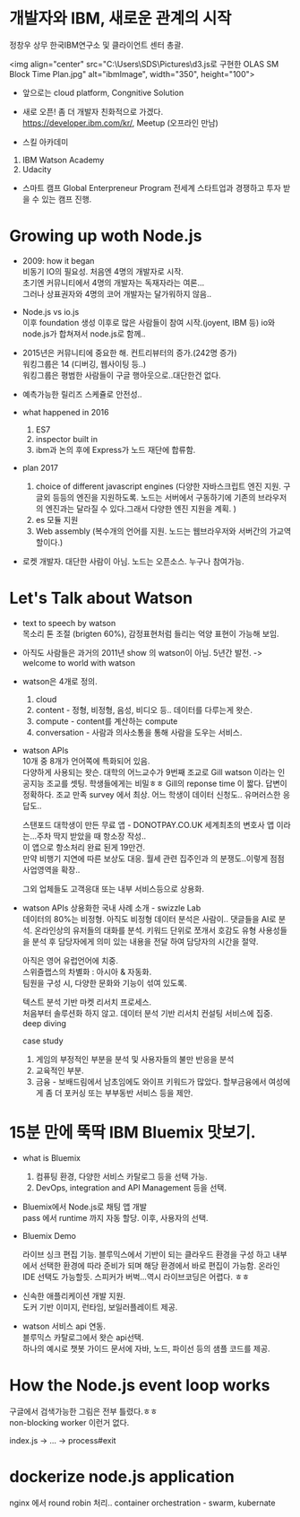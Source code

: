 # 개발자와 IBM, 새로운 관계의 시작

정창우 상무 한국IBM연구소 및 클라이언트 센터 총괄.

<img align="center" src="C:\Users\SDS\Pictures\d3.js로 구현한 OLAS SM Block Time Plan.jpg" alt="ibmImage", width="350", height="100">

 - 앞으로는 cloud platform, Congnitive Solution  

 - 새로 오픈! 좀 더 개발자 친화적으로 가겠다.  
  https://developer.ibm.com/kr/, Meetup (오프라인 만남)  

 - 스킬 아카데미
 1. IBM Watson Academy
 2. Udacity

- 스마트 캠프 Global Enterpreneur Program
  전세계 스타트업과 경쟁하고 투자 받을 수 있는 캠프 진행.

# Growing up woth Node.js

-  2009: how it began  
비동기 IO의 필요성.
처음엔 4명의 개발자로 시작.  
초기엔 커뮤니티에서 4명의 개발자는 독재자라는 여론...  
그러나 상표권자와 4명의 코어 개발자는 달가워하지 않음..  

-  Node.js vs io.js  
이후 foundation 생성 이후로 많은 사람들이 참여 시작.(joyent, IBM 등)
io와 node.js가 합쳐져서 node.js로 함께..

- 2015년은 커뮤니티에 중요한 해.
컨트리뷰터의 증가.(242명 증가)  
워킹그룹은 14 (디버깅, 웹사이팅 등..)  
워킹그룹은 평범한 사람들이 구글 행아웃으로..대단한건 없다.  

- 예측가능한 릴리즈 스케쥴로 안전성..

- what happened in 2016
  1. ES7
  2. inspector built in
  3. ibm과 논의 후에 Express가 노드 재단에 합류함.  


- plan 2017  
    1. choice of different javascript engines
    (다양한 자바스크립트 엔진 지원. 구글외 등등의 엔진을 지원하도록.
    노드는 서버에서 구동하기에 기존의 브라우저의 엔진과는 달라질 수 있다.그래서 다양한 엔진 지원을 계획.  )
    2. es 모듈 지원
    3. Web assembly
    (복수개의 언어를 지원. 노드는 웹브라우저와 서버간의 가교역할이다.)    


- 로켓 개발자. 대단한 사람이 아님. 노드는 오픈소스. 누구나 참여가능.

# Let's Talk about Watson

- text to speech by watson  
목소리 톤 조절 (brigten 60%), 감정표현처럼 들리는 억양 표현이 가능해 보임.  

- 아직도 사람들은 과거의 2011년 show 의 watson이 아님. 5년간 발전. -> welcome to world with watson  

- watson은 4개로 정의.
  1. cloud
  2. content - 정형, 비정형, 음성, 비디오 등.. 데이터를 다루는게 왓슨.
  3. compute - content를 계산하는 compute
  4. conversation - 사람과 의사소통을 통해 사람을 도우는 서비스.


- watson APIs  
10개 중 8개가 언어쪽에 특화되어 있음.  
다양하게 사용되는 왓슨. 대학의 어느교수가 9번째 조교로 Gill watson 이라는 인공지능 조교를 셋팅. 학생들에게는 비밀ㅎㅎ
Gill의 reponse time 이 짧다. 답변이 정확하다.
조교 만족 survey 에서 최상. 어느 학생이 데이터 신청도..
유머러스한 응답도..

  스탠포드 대학생이 만든 무료 앱 - DONOTPAY.CO.UK 세계최초의 변호사 앱 이라는...주차 딱지 받았을 때 항소장 작성..  
  이 앱으로 항소처리 완료 된게 19만건.  
  만약 비행기 지연에 따른 보상도 대응. 월세 관련 집주인과 의 분쟁도..이렇게 점점 사업영역을 확장..

  그외 업체들도 고객응대 또는 내부 서비스등으로 상용화.

- watson APIs 상용화한 국내 사례 소개 - swizzle Lab  
데이터의 80%는 비정형. 아직도 비정형 데이터 분석은 사람이..
댓글들을 AI로 분석. 온라인상의 유저들의 대화를 분석. 키워드 단위로 쪼개서 호감도 유형 사용성들을 분석 후 담당자에게 의미 있는 내용을 전달 하여 담당자의 시간을 절약.  

  아직은 영어 유럽언어에 치중.  
  스위즐랩스의 차별화 : 아시아 & 자동화.  
  팀원을 구성 시, 다양한 문화와 기능이 섞여 있도록.

  텍스트 분석 기반 마켓 리서치 프로세스.  
  처음부터 솔루션화 하지 않고. 데이터 분석 기반 리서치 컨설팅 서비스에 집중. deep diving

  case study
  1. 게임의 부정적인 부분을 분석 및 사용자들의 불만 반응을 분석
  2. 교육적인 부분.
  3. 금융 - 보배드림에서 남초임에도 와이프 키워드가 많았다. 할부금융에서 여성에게 좀 더 포커싱 또는 부부동반 서비스 등을 제안.

# 15분 만에 뚝딱 IBM Bluemix 맛보기.

- what is Bluemix  
  1. 컴퓨팅 환경, 다양한 서비스 카탈로그 등을 선택 가능.
  2. DevOps, integration and API Management 등을 선택.


- Bluemix에서 Node.js로 채팅 앱 개발  
pass 에서 runtime 까지 자동 할당. 이후, 사용자의 선택.

- Bluemix Demo

  라이브 싱크 편집 기능. 블루믹스에서 기반이 되는 클라우드 환경을 구성 하고 내부에서 선택한 환경에 따라 준비가 되며
해당 환경에서 바로 편집이 가능함.  온라인 IDE 선택도 가능할듯.
스피커가 버벅...역시 라이브코딩은 어렵다. ㅎㅎ

- 신속한 애플리케이션 개발 지원.  
도커 기반 이미지, 런타임, 보일러플레이트 제공.

- watson 서비스 api 연동.  
블루믹스 카탈로그에서 왓슨 api선택.  
하나의 예시로 챗봇
가이드 문서에 자바, 노드, 파이선 등의 샘플 코드를 제공.  

# How the Node.js event loop works

구글에서 검색가능한 그림은 전부 틀렸다.ㅎㅎ  
non-blocking worker 이런거 없다.

index.js -> ... -> process#exit

# dockerize node.js application

nginx 에서 round robin 처리..
container orchestration  - swarm, kubernate
